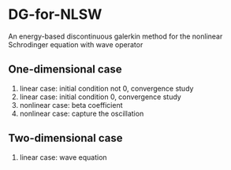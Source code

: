 # DG-for-NLSW
An energy-based discontinuous galerkin method for the nonlinear Schrodinger equation with wave operator

## One-dimensional case
1. linear case: initial condition not 0, convergence study
2. linear case: initial condition 0, convergence study
3. nonlinear case: beta coefficient
4. nonlinear case: capture the oscillation

## Two-dimensional case
1. linear case: wave equation
